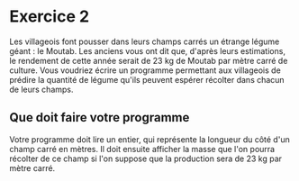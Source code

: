# Exercice 2

Les villageois font pousser dans leurs champs carrés un étrange légume géant : le Moutab. Les anciens vous ont dit que, d'après leurs estimations, le rendement de cette année serait de 23 kg de Moutab par mètre carré de culture. Vous voudriez écrire un programme permettant aux villageois de prédire la quantité de légume qu'ils peuvent espérer récolter dans chacun de leurs champs.

## Que doit faire votre programme

Votre programme doit lire un entier, qui représente la longueur du côté d'un champ carré en mètres. Il doit ensuite afficher la masse que l'on pourra récolter de ce champ si l'on suppose que la production sera de 23 kg par mètre carré.